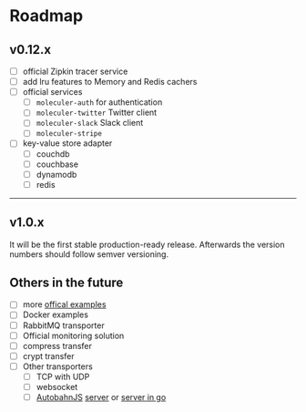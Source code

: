 # Roadmap

## v0.12.x

- [ ] official Zipkin tracer service
- [ ] add lru features to Memory and Redis cachers
- [ ] official services
  - [ ] `moleculer-auth` for authentication
  - [ ] `moleculer-twitter` Twitter client
  - [ ] `moleculer-slack` Slack client
  - [ ] `moleculer-stripe`
- [ ] key-value store adapter
  - [ ] couchdb
  - [ ] couchbase
  - [ ] dynamodb
  - [ ] redis

------------------------------

## v1.0.x

It will be the first stable production-ready release. Afterwards the version numbers should follow semver versioning.

## Others in the future

- [ ] more [offical examples](https://github.com/ice-services/moleculer-examples)
- [ ] Docker examples
- [ ] RabbitMQ transporter
- [ ] Official monitoring solution
- [ ] compress transfer
- [ ] crypt transfer
- [ ] Other transporters
  - [ ] TCP with UDP
  - [ ] websocket
  - [ ] [AutobahnJS](http://autobahn.ws/js/) [server](https://github.com/Orange-OpenSource/wamp.rt) or [server in go](https://github.com/jcelliott/turnpike)
